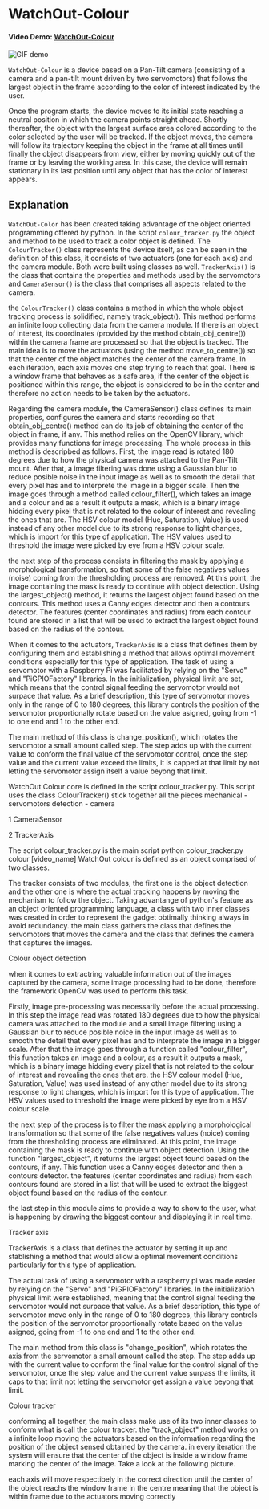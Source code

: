 # **WatchOut-Colour**

#### Video Demo: [WatchOut-Colour](https://www.youtube.com/watch?v=kSkUyFp7Bf0)

![GIF demo](img/demo-gif.gif)

`WatchOut-Colour` is a device based on a Pan-Tilt camera (consisting of a camera and a pan-tilt mount driven by two servomotors) that follows the largest object in the frame according to the color of interest indicated by the user.

Once the program starts, the device moves to its initial state reaching a neutral position in which the camera points straight ahead. Shortly thereafter, the object with the largest surface area colored according to the color selected by the user will be tracked. If the object moves, the camera will follow its trajectory keeping the object in the frame at all times until finally the object disappears from view, either by moving quickly out of the frame or by leaving the working area. In this case, the device will remain stationary in its last position until any object that has the color of interest appears.

## Explanation

`WatchOut-Color` has been created taking advantage of the object oriented programming offered by python. In the script `colour_tracker.py` the object and method to be used to track a color object is defined. The `ColourTracker()` class represents the device itself, as can be seen in the definition of this class, it consists of two actuators (one for each axis) and the camera module. Both were built using classes as well. `TrackerAxis()` is the class that contains the properties and methods used by the servomotors and `CameraSensor()` is the class that comprises all aspects related to the camera.

the `ColourTracker()` class contains a method in which the whole object tracking process is solidified, namely track_object(). This method performs an infinite loop collecting data from the camera module. If there is an object of interest, its coordinates (provided by the method obtain_obj_centre()) within the camera frame are processed so that the object is tracked. The main idea is to move the actuators (using the method move_to_centre()) so that the center of the object matches the center of the camera frame. In each iteration, each axis moves one step trying to reach that goal. There is a window frame that behaves as a safe area, if the center of the object is positioned within this range, the object is considered to be in the center and therefore no action needs to be taken by the actuators.

Regarding the camera module, the CameraSensor() class defines its main properties, configures the camera and starts recording so that obtain_obj_centre() method can do its job of obtaining the center of the object in frame, if any. This method relies on the OpenCV library, which provides many functions for image processing. The whole process in this method is descripbed as follows. First, the image read is rotated 180 degrees due to how the physical camera was attached to the Pan-Tilt mount. After that, a image filtering was done using a Gaussian blur to reduce posible noise in the input image as well as to smooth the detail that every pixel has and to interprete the image in a bigger scale. Then the image goes through a method called colour_filter(), which takes an image and a colour and as a result it outputs a mask, which is a binary image hidding every pixel that is not related to the colour of interest and revealing the ones that are. The HSV colour model (Hue, Saturation, Value) is used instead of any other model due to its strong response to light changes, which is import for this type of application. The HSV values used to threshold the image were picked by eye from a HSV colour scale.

the next step of the process consists in filtering the mask by applying a morphological transformation, so that some of the false negatives values (noise) coming from the thresholding process are removed. At this point, the image containing the mask is ready to continue with object detection. Using the largest_object() method, it returns the largest object found based on the contours. This method uses a Canny edges detector and then a contours detector. The features (center coordinates and radius) from each contour found are stored in a list that will be used to extract the largest object found based on the radius of the contour.

When it comes to the actuators, `TrackerAxis` is a class that defines them by configuring them and establishing a method that allows optimal movement conditions especially for this type of application. The task of using a servomotor with a Raspberry Pi was facilitated by relying on the "Servo" and "PiGPIOFactory" libraries. In the initialization, physical limit are set, which means that the control signal feeding the servomotor would not surpace that value. As a brief description, this type of servomotor moves only in the range of 0 to 180 degrees, this library controls the position of the servomotor proportionally rotate based on the value asigned, going from -1 to one end and 1 to the other end.

The main method of this class is change_position(), which rotates the servomotor a small amount called step. The step adds up with the current value to conform the final value of the servomotor control, once the step value and the current value exceed the limits, it is capped at that limit by not letting the servomotor assign itself a value beyong that limit.











WatchOut Colour core is defined in the script colour_tracker.py. This script uses the class ColourTracker() 
stick together all the pieces 
mechanical - servomotors
detection - camera

1 CameraSensor

2 TrackerAxis



The script colour_tracker.py is the main script python colour_tracker.py colour [video_name]
WatchOut colour is defined as an object comprised of two classes. 

The tracker consists of two modules, the first one is the object detection and the other one is where the actual tracking happens by moving the mechanism to follow the object. Taking advantange of python's feature as an object oriented programming language, a class with two inner classes was created in order to represent the gadget obtimally thinking always in avoid redundancy. the main class gathers the class that defines the servomotors that moves the camera and the class that defines the camera that captures the images.

Colour object detection

when it comes to extractring valuable information out of the images captured by the camera, some image processing had to be done, therefore the framework OpenCV was used to perform this task. 

Firstly, image pre-processing was necessarily before the actual processing. In this step the image read was rotated 180 degrees due to how the physical camera was attached to the module and a small image filtering using a Gaussian blur to reduce posible noice in the input image as well as to smooth the detail that every pixel has and to interprete the image in a bigger scale. After that the image goes through a function called "colour_filter", this function takes an image and a colour, as a result it outputs a mask, which is a binary image hidding every pixel that is not related to the colour of interest and revealing the ones that are. the HSV colour model (Hue, Saturation, Value) was used instead of any other model due to its strong response to light changes, which is import for this type of application. The HSV values used to threshold the image were picked by eye from a HSV colour scale.

the next step of the process is to filter the mask applying a morphological transformation so that some of the false negatives values (noice) coming from the thresholding process are eliminated. At this point, the image containing the mask is ready to continue with object detection. Using the function "largest_object", it returns the largest object found based on the contours, if any. This function uses a Canny edges detector and then a contours detector. the features (center coordinates and radius) from each contours found are stored in a list that will be used to extract the biggest object found based on the radius of the contour.

the last step in this module aims to provide a way to show to the user, what is happening by drawing the biggest contour and displaying it in real time.

Tracker axis

TrackerAxis is a class that defines the actuator by setting it up and stablishing a method that would allow a optimal movement conditions particularly for this type of application.

The actual task of using a servomotor with a raspberry pi was made easier by relying on the "Servo" and "PiGPIOFactory" libraries. In the initialization physical limit were established, meaning that the control signal feeding the servomotor would not surpace that value. As a brief description, this type of servomotor move only in the range of 0 to 180 degrees, this library controls the position of the servomotor proportionally rotate based on the value asigned, going from -1 to one end and 1 to the other end.

The main method from this class is "change_position", which rotates the axis from the servomotor a small amount called the step. The step adds up with the current value to conform the final value for the control signal of the servomotor, once the step value and the current value surpass the limits, it caps to that limit not letting the servomotor get assign a value beyong that limit.

Colour tracker

conforming all together, the main class make use of its two inner classes to conform what is call the colour tracker. the "track_object" method works on a infinite loop moving the actuators based on the information regarding the position of the object sensed obtained by the camera. in every iteration the system will ensure that the center of the object is inside a window frame marking the center of the image. Take a look at the following picture.


each axis will move respectibely in the correct direction until the center of the object reachs the window frame in the centre meaning that the object is within frame due to the actuators moving correctly





